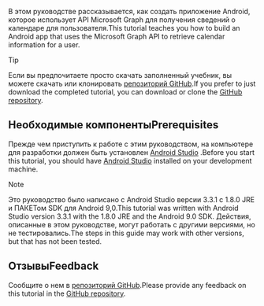 <!-- markdownlint-disable MD002 MD041 -->

<span data-ttu-id="32840-101">В этом руководстве рассказывается, как создать приложение Android, которое использует API Microsoft Graph для получения сведений о календаре для пользователя.</span><span class="sxs-lookup"><span data-stu-id="32840-101">This tutorial teaches you how to build an Android app that uses the Microsoft Graph API to retrieve calendar information for a user.</span></span>

> [!TIP]
> <span data-ttu-id="32840-102">Если вы предпочитаете просто скачать заполненный учебник, вы можете скачать или клонировать [репозиторий GitHub](https://github.com/microsoftgraph/msgraph-training-android).</span><span class="sxs-lookup"><span data-stu-id="32840-102">If you prefer to just download the completed tutorial, you can download or clone the [GitHub repository](https://github.com/microsoftgraph/msgraph-training-android).</span></span>

## <a name="prerequisites"></a><span data-ttu-id="32840-103">Необходимые компоненты</span><span class="sxs-lookup"><span data-stu-id="32840-103">Prerequisites</span></span>

<span data-ttu-id="32840-104">Прежде чем приступить к работе с этим руководством, на компьютере для разработки должен быть установлен [Android Studio](https://developer.android.com/studio/) .</span><span class="sxs-lookup"><span data-stu-id="32840-104">Before you start this tutorial, you should have [Android Studio](https://developer.android.com/studio/) installed on your development machine.</span></span>

> [!NOTE]
> <span data-ttu-id="32840-105">Это руководство было написано с Android Studio версии 3.3.1 с 1.8.0 JRE и ПАКЕТом SDK для Android 9,0.</span><span class="sxs-lookup"><span data-stu-id="32840-105">This tutorial was written with Android Studio version 3.3.1 with the 1.8.0 JRE and the Android 9.0 SDK.</span></span> <span data-ttu-id="32840-106">Действия, описанные в этом руководстве, могут работать с другими версиями, но не тестировались.</span><span class="sxs-lookup"><span data-stu-id="32840-106">The steps in this guide may work with other versions, but that has not been tested.</span></span>

## <a name="feedback"></a><span data-ttu-id="32840-107">Отзывы</span><span class="sxs-lookup"><span data-stu-id="32840-107">Feedback</span></span>

<span data-ttu-id="32840-108">Сообщите о нем в [репозиторий GitHub](https://github.com/microsoftgraph/msgraph-training-android).</span><span class="sxs-lookup"><span data-stu-id="32840-108">Please provide any feedback on this tutorial in the [GitHub repository](https://github.com/microsoftgraph/msgraph-training-android).</span></span>